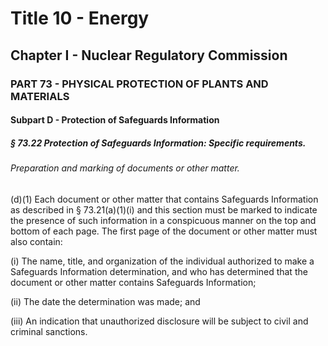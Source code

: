 
# Title 10 - Energy
## Chapter I - Nuclear Regulatory Commission
### PART 73 - PHYSICAL PROTECTION OF PLANTS AND MATERIALS
#### Subpart D - Protection of Safeguards Information
##### § 73.22 Protection of Safeguards Information: Specific requirements.
###### Preparation and marking of documents or other matter.

(d)(1) Each document or other matter that contains Safeguards Information as described in § 73.21(a)(1)(i) and this section must be marked to indicate the presence of such information in a conspicuous manner on the top and bottom of each page. The first page of the document or other matter must also contain:

(i) The name, title, and organization of the individual authorized to make a Safeguards Information determination, and who has determined that the document or other matter contains Safeguards Information;

(ii) The date the determination was made; and

(iii) An indication that unauthorized disclosure will be subject to civil and criminal sanctions.
